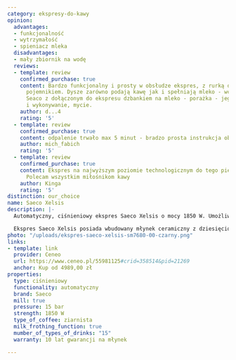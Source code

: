 ```yaml
---
category: ekspresy-do-kawy
opinion:
  advantages:
  - funkcjonalność
  - wytrzymałość
  - spieniacz mleka
  disadvantages:
  - mały zbiornik na wodę
  reviews:
  - template: review
    confirmed_purchase: true
    content: Bardzo funkcjonalny i prosty w obsłudze ekspres, z rurką do mleka i funkcjonalnym
      pojemnikiem. Dysze zarówno podają kawę jak i spełniają mleko - wcześnej miałem
      Seaco z dołączonym do ekspresu dzbankiem na mleko - porażka - jego wkładanie
      i wykonywanie, mycie.
    author: d...4
    rating: '5'
  - template: review
    confirmed_purchase: true
    content: odpalenie trwało max 5 minut - bradzo prosta instrukcja obrazkowa
    author: mich_fabich
    rating: '5'
  - template: review
    confirmed_purchase: true
    content: Ekspres na najwyższym poziomie technologicznym do tego piękny design.
      Polecam wszystkim miłośnikom kawy
    author: Kinga
    rating: '5'
distinction: our_choice
name: Saeco Xelsis
description: |-
  Automatyczny, ciśnieniowy ekspres Saeco Xelsis o mocy 1850 W. Umożliwia przygotowanie i personalizację piętnastu najpopularniejszych napojów kawowych. Urządzenie zostało wyposażone w szereg innowacyjnych technologii, takich jak funkcja HygieSteam, Aqua Clean, samoczynne czyszczenie automatyczne, a także dotykowy interfejs.

  Ekspres Saeco Xelsis posiada wbudowany młynek ceramiczny z dziesięcioletnią gwarancją. Użytkownik ma możliwość personalizacji ustawień, wybierając jeden z dwunastu poziomów grubości mielenia, co w znaczący sposób wpływa na intensywność napoju. Filtr AquaClean zapewnia czystą, zdrową i krystalicznie czystą wodę. Ponadto, dla miłośników kaw mlecznych ekspres został wyposażony w spieniacz do mleka. Dzięki temu za pomocą zaledwie kilku przycisków urządzenie potrafi przygotować najpopularniejsze kawy z puszystą mleczną pianką jak cappuccino lub white flat. Ekspres jest czyszczony automatycznie tuż przed rozpoczęciem nowego procesu parzenia.
photo: "/uploads/ekspres-saeco-xelsis-sm7680-00-czarny.png"
links:
- template: link
  provider: Ceneo
  url: https://www.ceneo.pl/55981125#crid=358514&pid=21269
  anchor: Kup od 4989,00 zł
properties:
  type: ciśnieniowy
  functionality: automatyczny
  brand: Saeco
  mill: true
  pressure: 15 bar
  strength: 1850 W
  type_of_coffee: ziarnista
  milk_frothing_function: true
  mumber_of_types_of_drinks: "15"
  warranty: 10 lat gwarancji na młynek

---
```

